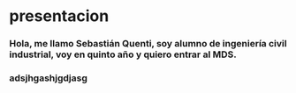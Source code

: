 # presentacion

### Hola, me llamo Sebastián Quenti, soy alumno de ingeniería civil industrial, voy en quinto año y quiero entrar al MDS. 
### adsjhgashjgdjasg 